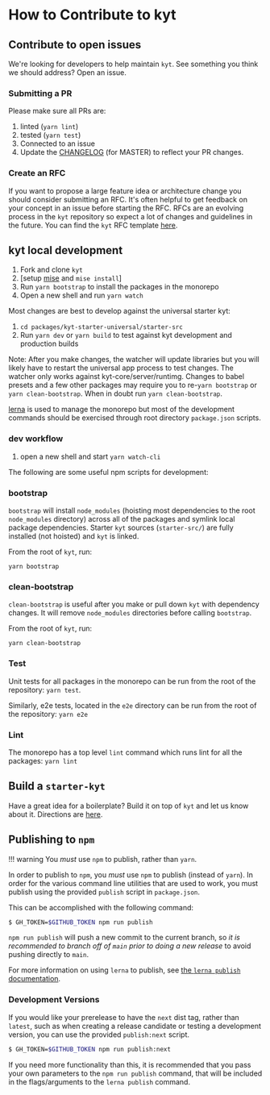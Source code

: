# How to Contribute to kyt

## Contribute to open issues

We're looking for developers to help maintain `kyt`.
See something you think we should address? Open an issue.

### Submitting a PR

Please make sure all PRs are:

1. linted (`yarn lint`)
1. tested (`yarn test`)
1. Connected to an issue
1. Update the [CHANGELOG](/CHANGELOG.md) (for MASTER) to reflect your PR changes.

### Create an RFC

If you want to propose a large feature idea or architecture change you should consider submitting an RFC. It's often helpful to get feedback on your concept in an issue before starting the RFC. RFCs are an evolving process in the `kyt` repository so expect a lot of changes and guidelines in the future. You can find the `kyt` RFC template [here](/rfc/template.md).

## kyt local development

1. Fork and clone `kyt`
1. [setup [mise](https://mise.jdx.dev/) and `mise install`]
1. Run `yarn bootstrap` to install the packages in the monorepo
1. Open a new shell and run `yarn watch`

Most changes are best to develop against the universal starter kyt:

1. `cd packages/kyt-starter-universal/starter-src`
1. Run `yarn dev` or `yarn build` to test against kyt development and production builds

Note: After you make changes, the watcher will update libraries but you will likely have to restart the universal app process to test changes. The watcher only works against kyt-core/server/runtimg. Changes to babel presets and a few other packages may require you to re-`yarn bootstrap` or `yarn clean-bootstrap`. When in doubt run `yarn clean-bootstrap`.

[lerna](https://github.com/lerna/lerna) is used to manage the monorepo but most of the development commands should be exercised through root directory `package.json` scripts.

### dev workflow

1. open a new shell and start `yarn watch-cli`

The following are some useful npm scripts for development:

### bootstrap

`bootstrap` will install `node_modules` (hoisting most dependencies to the root `node_modules` directory) across all of the packages and symlink local package dependencies. Starter `kyt` sources (`starter-src/`) are fully installed (not hoisted) and `kyt` is linked.

From the root of `kyt`, run:

`yarn bootstrap`

### clean-bootstrap

`clean-bootstrap` is useful after you make or pull down `kyt` with dependency changes. It will remove `node_modules` directories before calling `bootstrap`.

From the root of `kyt`, run:

`yarn clean-bootstrap`

### Test

Unit tests for all packages in the monorepo can be run from the root of the repository: `yarn test`.

Similarly, e2e tests, located in the `e2e` directory can be run from the root of the repository: `yarn e2e`

### Lint

The monorepo has a top level `lint` command which runs lint for all the packages: `yarn lint`

## Build a `starter-kyt`

Have a great idea for a boilerplate? Build it on top of `kyt` and let us know about it. Directions are [here](/docs/Starterkyts.md).

## Publishing to `npm`

!!! warning You _must_ use `npm` to publish, rather than `yarn`.

In order to publish to `npm`, you _must_ use `npm` to publish (instead of
`yarn`). In order for the various command line utilities that are used to work,
you must publish using the provided `publish` script in `package.json`.

This can be accomplished with the following command:

```sh
$ GH_TOKEN=$GITHUB_TOKEN npm run publish
```

`npm run publish` will push a new commit to the current branch, so _it is
recommended to branch off of `main` prior to doing a new release_ to avoid
pushing directly to `main`.

For more information on using `lerna` to publish, see [the `lerna publish`
documentation](https://github.com/lerna/lerna/tree/main/commands/publish#readme).

### Development Versions

If you would like your prerelease to have the `next` dist tag, rather than
`latest`, such as when creating a release candidate or testing a development
version, you can use the provided `publish:next` script.

```sh
$ GH_TOKEN=$GITHUB_TOKEN npm run publish:next
```

If you need more functionality than this, it is recommended that you pass your
own parameters to the `npm run publish` command, that will be included in the
flags/arguments to the `lerna publish` command.
